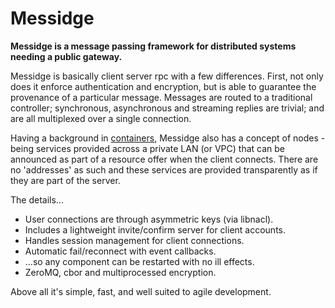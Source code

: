 # Messidge

**Messidge is a message passing framework for distributed systems needing a public gateway.**

Messidge is basically client server rpc with a few differences. First, not only does it enforce authentication and encryption, but is able to guarantee the provenance of a particular message. Messages are routed to a traditional controller; synchronous, asynchronous and streaming replies are trivial; and are all multiplexed over a single connection.

Having a background in [containers](https://20ft.nz/), Messidge also has a concept of nodes - being services provided across a private LAN (or VPC) that can be announced as part of a resource offer when the client connects. There are no 'addresses' as such and these services are provided transparently as if they are part of the server.

The details...

* User connections are through asymmetric keys (via libnacl).
* Includes a lightweight invite/confirm server for client accounts.
* Handles session management for client connections.
* Automatic fail/reconnect with event callbacks.
* ...so any component can be restarted with no ill effects.
* ZeroMQ, cbor and multiprocessed encryption.

Above all it's simple, fast, and well suited to agile development.
